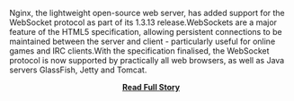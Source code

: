 <p>Nginx, the lightweight open-source web server, has added support for the WebSocket protocol as part of its 1.3.13 release.WebSockets are a major feature of the HTML5 specification, allowing persistent connections to be maintained between the server and client - particularly useful for online games and IRC clients.With the specification finalised, the WebSocket protocol is now supported by practically all web browsers, as well as Java servers GlassFish, Jetty and Tomcat.</p>
<center><p><a href="http://jaxenter.com/nginx-switches-on-to-websockets-46260.html" style='padding:25px; font-sze:18px; font-weight: bold;'>Read Full Story</a></p></center>
